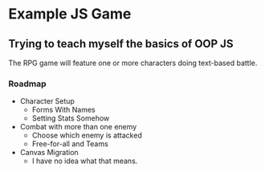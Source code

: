 # Example JS Game

## Trying to teach myself the basics of OOP JS

The RPG game will feature one or more characters doing text-based battle.

### Roadmap

+ Character Setup
  + Forms With Names
  + Setting Stats Somehow
+ Combat with more than one enemy
  + Choose which enemy is attacked
  + Free-for-all and Teams
+ Canvas Migration
  + I have no idea what that means.